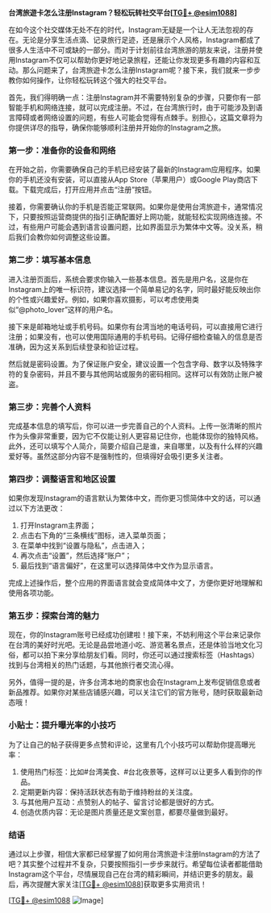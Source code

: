 **台湾旅遊卡怎么注册Instagram？轻松玩转社交平台[[TG💪+ @esim1088](https://t.me/s/esim1088)]**

在如今这个社交媒体无处不在的时代，Instagram无疑是一个让人无法忽视的存在。无论是分享生活点滴、记录旅行足迹，还是展示个人风格，Instagram都成了很多人生活中不可或缺的一部分。而对于计划前往台湾旅游的朋友来说，注册并使用Instagram不仅可以帮助你更好地记录旅程，还能让你发现更多有趣的内容和互动。那么问题来了，台湾旅遊卡怎么注册Instagram呢？接下来，我们就来一步步教你如何操作，让你轻松玩转这个强大的社交平台。

首先，我们得明确一点：注册Instagram并不需要特别复杂的步骤，只要你有一部智能手机和网络连接，就可以完成注册。不过，在台湾旅行时，由于可能涉及到语言障碍或者网络设置的问题，有些人可能会觉得有点棘手。别担心，这篇文章将为你提供详尽的指导，确保你能够顺利注册并开始你的Instagram之旅。

### **第一步：准备你的设备和网络**

在开始之前，你需要确保自己的手机已经安装了最新的Instagram应用程序。如果你的手机还没有安装，可以直接从App Store（苹果用户）或Google Play商店下载。下载完成后，打开应用并点击“注册”按钮。

接着，你需要确认你的手机是否能正常联网。如果你是使用台湾旅遊卡，通常情况下，只要按照运营商提供的指引正确配置好上网功能，就能轻松实现网络连接。不过，有些用户可能会遇到语言设置问题，比如界面显示为繁体中文等。没关系，稍后我们会教你如何调整这些设置。

### **第二步：填写基本信息**

进入注册页面后，系统会要求你输入一些基本信息。首先是用户名，这是你在Instagram上的唯一标识符，建议选择一个简单易记的名字，同时最好能反映出你的个性或兴趣爱好。例如，如果你喜欢摄影，可以考虑使用类似“@photo_lover”这样的用户名。

接下来是邮箱地址或手机号码。如果你有台湾当地的电话号码，可以直接用它进行注册；如果没有，也可以使用国际通用的手机号码。记得仔细检查输入的信息是否准确，因为这关系到后续登录和验证过程。

然后就是密码设置。为了保证账户安全，建议设置一个包含字母、数字以及特殊字符的复杂密码，并且不要与其他网站或服务的密码相同。这样可以有效防止账户被盗。

### **第三步：完善个人资料**

完成基本信息的填写后，你可以进一步完善自己的个人资料。上传一张清晰的照片作为头像非常重要，因为它不仅能让别人更容易记住你，也能体现你的独特风格。此外，还可以填写个人简介，简要介绍自己是谁，来自哪里，以及有什么样的兴趣爱好等。虽然这部分内容不是强制性的，但填得好会吸引更多关注者。

### **第四步：调整语言和地区设置**

如果你发现Instagram的语言默认为繁体中文，而你更习惯简体中文的话，可以通过以下方法更改：

1. 打开Instagram主界面；
2. 点击右下角的“三条横线”图标，进入菜单页面；
3. 在菜单中找到“设置与隐私”，点击进入；
4. 再次点击“设置”，然后选择“账户”；
5. 最后找到“语言偏好”，在这里可以选择简体中文作为显示语言。

完成上述操作后，整个应用的界面语言就会变成简体中文了，方便你更好地理解和使用各项功能。

### **第五步：探索台湾的魅力**

现在，你的Instagram账号已经成功创建啦！接下来，不妨利用这个平台来记录你在台湾的美好时光吧。无论是品尝地道小吃、游览著名景点，还是体验当地文化习俗，都可以拍下来分享给朋友们看。同时，你还可以通过搜索标签（Hashtags）找到与台湾相关的热门话题，与其他旅行者交流心得。

另外，值得一提的是，许多台湾本地的商家也会在Instagram上发布促销信息或者新品推荐。如果你对某些店铺感兴趣，可以关注它们的官方账号，随时获取最新动态哦！

### **小贴士：提升曝光率的小技巧**

为了让自己的帖子获得更多点赞和评论，这里有几个小技巧可以帮助你提高曝光率：

1. 使用热门标签：比如#台湾美食、#台北夜景等，这样可以让更多人看到你的作品。
2. 定期更新内容：保持活跃状态有助于维持粉丝的关注度。
3. 与其他用户互动：点赞别人的帖子、留言讨论都是很好的方式。
4. 创造优质内容：无论是图片质量还是文案创意，都要尽量做到最好。

### **结语**

通过以上步骤，相信大家都已经掌握了如何用台湾旅遊卡注册Instagram的方法了吧？其实整个过程并不复杂，只要按照指引一步步来就行。希望每位读者都能借助Instagram这个平台，尽情展现自己在台湾的精彩瞬间，并结识更多的朋友。最后，再次提醒大家关注[[TG💪+ @esim1088](https://t.me/s/esim1088)]获取更多实用资讯！

[[TG💪+ @esim1088](https://t.me/s/esim1088) ![Image](https://i.postimg.cc/4NQfJmqS/Snipaste-2025-05-13-00-14-12.png)]